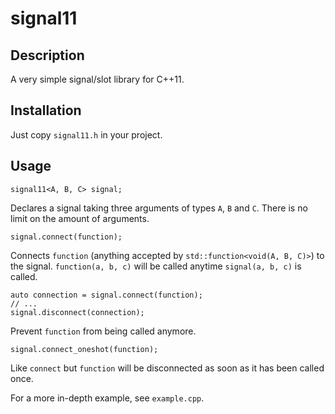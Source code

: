 signal11
========

Description
-----------

A very simple signal/slot library for C++11.

Installation
------------

Just copy `signal11.h` in your project.

Usage
-----

    signal11<A, B, C> signal;

Declares a signal taking three arguments of types `A`, `B` and `C`.
There is no limit on the amount of arguments.

    signal.connect(function);

Connects `function` (anything accepted by `std::function<void(A, B, C)>`) to the signal.
`function(a, b, c)` will be called anytime `signal(a, b, c)` is called.

    auto connection = signal.connect(function);
    // ...
    signal.disconnect(connection);

Prevent `function` from being called anymore.

    signal.connect_oneshot(function);

Like `connect` but `function` will be disconnected as soon as it has been called once.

For a more in-depth example, see `example.cpp`.
